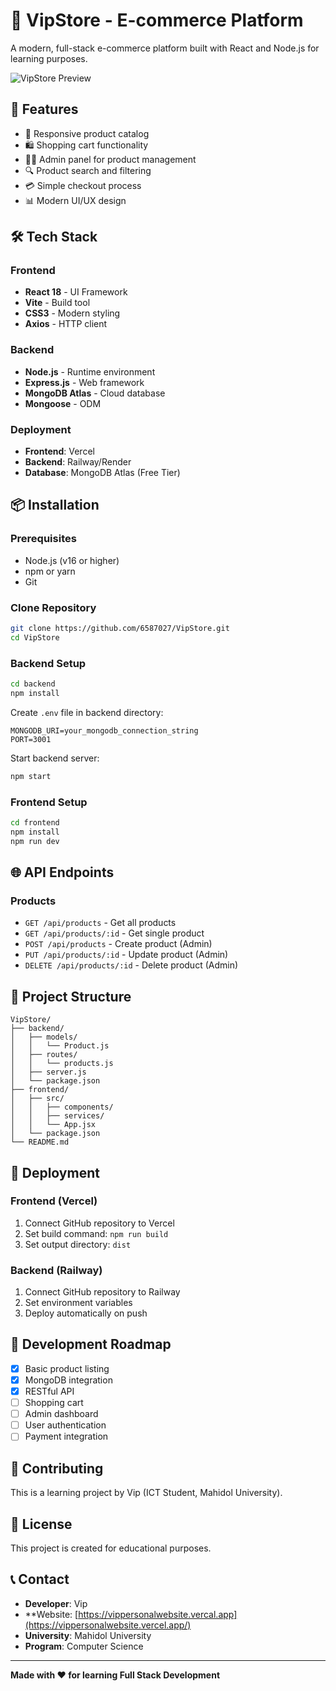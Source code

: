 # 🛒 VipStore - E-commerce Platform

A modern, full-stack e-commerce platform built with React and Node.js for learning purposes.

![VipStore Preview](https://via.placeholder.com/800x400?text=VipStore+E-commerce+Platform)

## 🚀 Features

- 📱 Responsive product catalog
- 🛍️ Shopping cart functionality  
- 👨‍💼 Admin panel for product management
- 🔍 Product search and filtering
- 💳 Simple checkout process
- 📊 Modern UI/UX design

## 🛠️ Tech Stack

### Frontend
- **React 18** - UI Framework
- **Vite** - Build tool
- **CSS3** - Modern styling
- **Axios** - HTTP client

### Backend  
- **Node.js** - Runtime environment
- **Express.js** - Web framework
- **MongoDB Atlas** - Cloud database
- **Mongoose** - ODM

### Deployment
- **Frontend**: Vercel
- **Backend**: Railway/Render
- **Database**: MongoDB Atlas (Free Tier)

## 📦 Installation

### Prerequisites
- Node.js (v16 or higher)
- npm or yarn
- Git

### Clone Repository
```bash
git clone https://github.com/6587027/VipStore.git
cd VipStore
```

### Backend Setup
```bash
cd backend
npm install
```

Create `.env` file in backend directory:
```env
MONGODB_URI=your_mongodb_connection_string
PORT=3001
```

Start backend server:
```bash
npm start
```

### Frontend Setup
```bash
cd frontend
npm install
npm run dev
```

## 🌐 API Endpoints

### Products
- `GET /api/products` - Get all products
- `GET /api/products/:id` - Get single product
- `POST /api/products` - Create product (Admin)
- `PUT /api/products/:id` - Update product (Admin)
- `DELETE /api/products/:id` - Delete product (Admin)

## 📁 Project Structure

```
VipStore/
├── backend/
│   ├── models/
│   │   └── Product.js
│   ├── routes/
│   │   └── products.js
│   ├── server.js
│   └── package.json
├── frontend/
│   ├── src/
│   │   ├── components/
│   │   ├── services/
│   │   └── App.jsx
│   └── package.json
└── README.md
```

## 🚀 Deployment

### Frontend (Vercel)
1. Connect GitHub repository to Vercel
2. Set build command: `npm run build`
3. Set output directory: `dist`

### Backend (Railway)
1. Connect GitHub repository to Railway
2. Set environment variables
3. Deploy automatically on push

## 🎯 Development Roadmap

- [x] Basic product listing
- [x] MongoDB integration
- [x] RESTful API
- [ ] Shopping cart
- [ ] Admin dashboard
- [ ] User authentication
- [ ] Payment integration

## 🤝 Contributing

This is a learning project by Vip (ICT Student, Mahidol University).

## 📄 License

This project is created for educational purposes.

## 📞 Contact

- **Developer**: Vip
- **Website: [https://vippersonalwebsite.vercal.app](https://vippersonalwebsite.vercel.app/)
- **University**: Mahidol University
- **Program**: Computer Science

---

**Made with ❤️ for learning Full Stack Development**